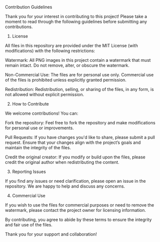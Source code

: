 Contribution Guidelines

Thank you for your interest in contributing to this project! Please take a moment to read through the following guidelines before submitting any contributions.

1. License

All files in this repository are provided under the MIT License (with modifications) with the following restrictions:

Watermark: All PNG images in this project contain a watermark that must remain intact. Do not remove, alter, or obscure the watermark.

Non-Commercial Use: The files are for personal use only. Commercial use of the files is prohibited unless explicitly granted permission.

Redistribution: Redistribution, selling, or sharing of the files, in any form, is not allowed without explicit permission.


2. How to Contribute

We welcome contributions! You can:

Fork the repository: Feel free to fork the repository and make modifications for personal use or improvements.

Pull Requests: If you have changes you'd like to share, please submit a pull request. Ensure that your changes align with the project’s goals and maintain the integrity of the files.

Credit the original creator: If you modify or build upon the files, please credit the original author when redistributing the content.


3. Reporting Issues

If you find any issues or need clarification, please open an issue in the repository. We are happy to help and discuss any concerns.

4. Commercial Use

If you wish to use the files for commercial purposes or need to remove the watermark, please contact the project owner for licensing information.

By contributing, you agree to abide by these terms to ensure the integrity and fair use of the files.

Thank you for your support and collaboration!

